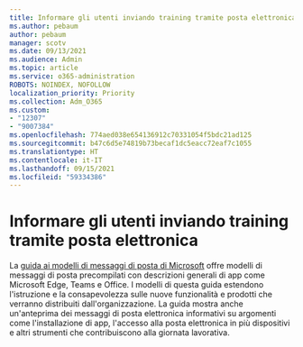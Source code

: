 ```yaml
---
title: Informare gli utenti inviando training tramite posta elettronica
ms.author: pebaum
author: pebaum
manager: scotv
ms.date: 09/13/2021
ms.audience: Admin
ms.topic: article
ms.service: o365-administration
ROBOTS: NOINDEX, NOFOLLOW
localization_priority: Priority
ms.collection: Adm_O365
ms.custom:
- "12307"
- "9007384"
ms.openlocfilehash: 774aed038e654136912c70331054f5bdc21ad125
ms.sourcegitcommit: b47c6d5e74819b73becaf1dc5eacc72eaf7c1055
ms.translationtype: HT
ms.contentlocale: it-IT
ms.lasthandoff: 09/15/2021
ms.locfileid: "59334386"
---
```

# <a name="educate-users-by-sending-training-emails"></a>Informare gli utenti inviando training tramite posta elettronica

La [guida ai modelli di messaggi di posta di Microsoft](https://admin.microsoft.com/adminportal/home#/emailtemplates) offre modelli di messaggi di posta precompilati con descrizioni generali di app come Microsoft Edge, Teams e Office. I modelli di questa guida estendono l'istruzione e la consapevolezza sulle nuove funzionalità e prodotti che verranno distribuiti dall'organizzazione. La guida mostra anche un'anteprima dei messaggi di posta elettronica informativi su argomenti come l'installazione di app, l'accesso alla posta elettronica in più dispositivi e altri strumenti che contribuiscono alla giornata lavorativa.